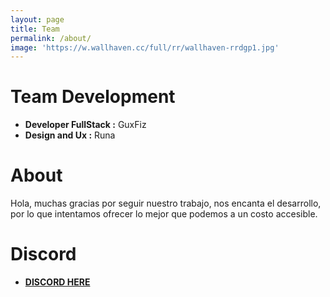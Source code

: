 ```yaml
---
layout: page
title: Team
permalink: /about/
image: 'https://w.wallhaven.cc/full/rr/wallhaven-rrdgp1.jpg'
---
```


# Team Development

- **Developer FullStack :** GuxFiz
- **Design and Ux :** Runa


# About

Hola, muchas gracias por seguir nuestro trabajo, nos encanta el desarrollo, por lo que intentamos ofrecer lo mejor que podemos a un costo accesible.

# Discord

- **[DISCORD HERE](https://discord.gg/kncN7Fr5KT)**
